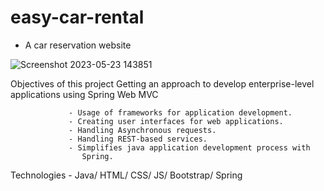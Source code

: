 # easy-car-rental

- A car reservation website

![Screenshot 2023-05-23 143851](https://github.com/YasithCB/easy-car-rental/assets/104409190/e8acf485-8f63-4026-b1b4-3929035d0cb2)

Objectives of this project
Getting an approach to develop enterprise-level applications using Spring Web MVC 

                 - Usage of frameworks for application development. 
                 - Creating user interfaces for web applications. 
                 - Handling Asynchronous requests. 
                 - Handling REST-based services. 
                 - Simplifies java application development process with 
                    Spring.
Technologies - Java/ HTML/ CSS/ JS/ Bootstrap/ Spring

